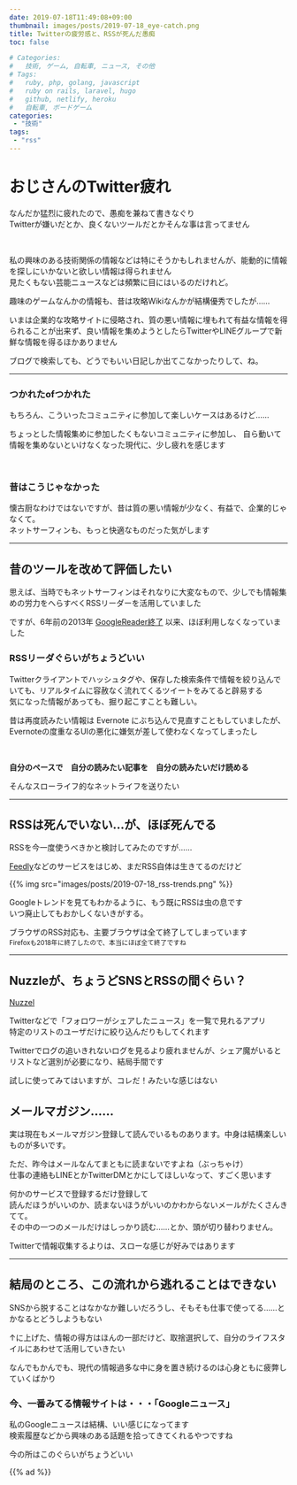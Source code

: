 ```yaml
---
date: 2019-07-18T11:49:08+09:00
thumbnail: images/posts/2019-07-18_eye-catch.png
title: Twitterの疲労感と、RSSが死んだ愚痴
toc: false

# Categories:
#   技術, ゲーム, 自転車, ニュース, その他
# Tags:
#   ruby, php, golang, javascript
#   ruby on rails, laravel, hugo
#   github, netlify, heroku
#   自転車, ボードゲーム
categories:
 - "技術"
tags:
 - "rss"
---
```


# おじさんのTwitter疲れ

なんだか猛烈に疲れたので、愚痴を兼ねて書きなぐり  
Twitterが嫌いだとか、良くないツールだとかそんな事は言ってません

<br>

私の興味のある技術関係の情報などは特にそうかもしれませんが、能動的に情報を探しにいかないと欲しい情報は得られません  
見たくもない芸能ニュースなどは頻繁に目にはいるのだけれど。

趣味のゲームなんかの情報も、昔は攻略Wikiなんかが結構優秀でしたが……  

いまは企業的な攻略サイトに侵略され、質の悪い情報に埋もれて有益な情報を得られることが出来ず、良い情報を集めようとしたらTwitterやLINEグループで新鮮な情報を得るほかありません

ブログで検索しても、どうでもいい日記しか出てこなかったりして、ね。

* * *

### つかれたofつかれた

もちろん、こういったコミュニティに参加して楽しいケースはあるけど……  

ちょっとした情報集めに参加したくもないコミュニティに参加し、
自ら動いて情報を集めないといけなくなった現代に、少し疲れを感じます

<br>

### 昔はこうじゃなかった

懐古厨なわけではないですが、昔は質の悪い情報が少なく、有益で、企業的じゃなくて。  
ネットサーフィンも、もっと快適なものだった気がします

* * *

## 昔のツールを改めて評価したい

思えば、当時でもネットサーフィンはそれなりに大変なもので、少しでも情報集めの労力をへらすべくRSSリーダーを活用していました

ですが、6年前の2013年 [GoogleReader終了](http://googlereader.blogspot.com) 以来、ほぼ利用しなくなっていました


### RSSリーダぐらいがちょうどいい

Twitterクライアントでハッシュタグや、保存した検索条件で情報を絞り込んでいても、リアルタイムに容赦なく流れてくるツイートをみてると辟易する  
気になった情報があっても、掘り起こすことも難しい。

昔は再度読みたい情報は Evernote にぶち込んで見直すこともしていましたが、Evernoteの度重なるUIの悪化に嫌気が差して使わなくなってしまったし

<br>

__自分のペースで　自分の読みたい記事を　自分の読みたいだけ読める__

そんなスローライフ的なネットライフを送りたい

* * *

## RSSは死んでいない…が、ほぼ死んでる

RSSを今一度使うべきかと検討してみたのですが……

[Feedly](https://feedly.com/i/welcome)などのサービスをはじめ、まだRSS自体は生きてるのだけど

{{% img src="images/posts/2019-07-18_rss-trends.png" %}}

Googleトレンドを見てもわかるように、もう既にRSSは虫の息です  
いつ廃止してもおかしくないきがする。

ブラウザのRSS対応も、主要ブラウザは全て終了してしまっています  
<small>Firefoxも2018年に終了したので、本当にほぼ全て終了ですね</small>


* * *

## Nuzzleが、ちょうどSNSとRSSの間ぐらい？

[Nuzzel](https://nuzzel.com/)  

Twitterなどで「フォロワーがシェアしたニュース」を一覧で見れるアプリ  
特定のリストのユーザだけに絞り込んだりもしてくれます

Twitterでログの追いきれないログを見るより疲れませんが、シェア魔がいるとリストなど選別が必要になり、結局手間です

試しに使ってみてはいますが、コレだ！みたいな感じはない


## メールマガジン……

実は現在もメールマガジン登録して読んでいるものあります。中身は結構楽しいものが多いです。

ただ、昨今はメールなんてまともに読まないですよね（ぶっちゃけ）  
仕事の連絡もLINEとかTwitterDMとかにしてほしいなって、すごく思います

何かのサービスで登録するだけ登録して  
読んだほうがいいのか、読まないほうがいいのかわからないメールがたくさんきてて。  
その中の一つのメールだけはしっかり読む……とか、頭が切り替わりません。

Twitterで情報収集するよりは、スローな感じが好みではあります

* * *

## 結局のところ、この流れから逃れることはできない

SNSから脱することはなかなか難しいだろうし、そもそも仕事で使ってる……とかなるとどうしようもない

↑に上げた、情報の得方はほんの一部だけど、取捨選択して、自分のライフスタイルにあわせて活用していきたい

なんでもかんでも、現代の情報過多な中に身を置き続けるのは心身ともに疲弊していくばかり


### 今、一番みてる情報サイトは・・・「Googleニュース」

私のGoogleニュースは結構、いい感じになってます  
検索履歴などから興味のある話題を拾ってきてくれるやつですね

今の所はこのぐらいがちょうどいい

{{% ad %}}
